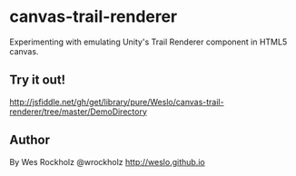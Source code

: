 # canvas-trail-renderer
Experimenting with emulating Unity's Trail Renderer component in HTML5 canvas.

## Try it out!
http://jsfiddle.net/gh/get/library/pure/Weslo/canvas-trail-renderer/tree/master/DemoDirectory

## Author
By Wes Rockholz
@wrockholz
http://weslo.github.io
